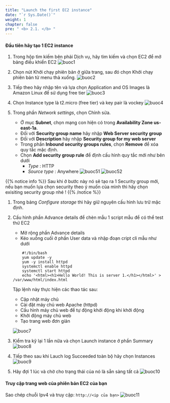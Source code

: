 ```yaml
---
title: "Launch the first EC2 instance"
date: "`r Sys.Date()`"
weight: 1
chapter: false
pre: " <b> 2.1. </b> "
---
```


#### Đầu tiên hãy tạo 1 EC2 instance

1. Trong hộp tìm kiếm bên phải Dịch vụ, hãy tìm kiếm và chọn EC2 để mở bảng điều khiển EC2
   ![buoc1](/images/2.Lab1/lab-11/lab-11-1.png?height=350px&width=500px)
2. Chọn nút Khởi chạy phiên bản ở giữa trang, sau đó chọn Khởi chạy phiên bản từ menu thả xuống.
   ![buoc2](/images/2.Lab1/lab-11/lab-11-2.png?height=300px&width=500px)
3. Tiếp theo hãy nhập tên và lựa chọn Application and OS Images là Amazon Linux để sử dụng free tier
   ![buoc3](/images/2.Lab1/lab-11/lab-11-3.png?height=550px&width=480px)
4. Chọn Instance type là t2.micro (free tier) và key pair là vockey
   ![buoc4](/images/2.Lab1/lab-11/lab-11-4.png?height=380px&width=500px)
5. Trong phần _Network settings_, chọn Chỉnh sửa.

    - Ở mục **Subnet**, chọn mạng con hiện có trong **Availability Zone us-east-1a**.
    - Đối với **Security group name** hãy nhập **Web Server security group**
    - Đối với **Description** hãy nhập **Security group for my web server**
    - Trong phần **Inbound security groups rules**, chọn **Remove** để xóa quy tắc mặc định.
    - Chọn **Add security group rule** để định cấu hình quy tắc mới như bên dưới
        - _Type_ : HTTP
        - _Source type_ : Anywhere
          ![buoc51](/images/2.Lab1/lab-11/lab-11-5.png?height=550px&width=480px)
          ![buoc52](/images/2.Lab1/lab-11/lab-11-6.png?height=450px&width=480px)

{{% notice info %}}
Sau khi ở bước này nó sẽ tạo ra 1 Security group mới, nếu bạn muốn lựa chọn security theo ý muốn của mình thì hãy chọn exisiting security group nhé !
{{% /notice %}}

1. Trong bảng _Configure storage_ thì hãy giữ nguyên cấu hình lưu trữ mặc định.
2. Cấu hình phần Advance details để chèn mẫu 1 script mẫu để có thể test thử EC2

    - Mở rộng phần Advance details
    - Kéo xuống cuối ở phần User data và nhập đoạn cript cli mẫu như dưới

    ```
        #!/bin/bash
        yum update -y
        yum -y install httpd
        systemctl enable httpd
        systemctl start httpd
        echo '<html><h1>Hello World! This is server 1.</h1></html>' > /var/www/html/index.html
    ```

    Tập lệnh này thực hiện các thao tác sau:

    - Cập nhật máy chủ
    - Cài đặt máy chủ web Apache (httpd)
    - Cấu hình máy chủ web để tự động khởi động khi khởi động
    - Khởi động máy chủ web
    - Tạo trang web đơn giản

    ![buoc7](/images/2.Lab1/lab-11/lab-11-7.png?height=350px&width=480px)

3. Kiểm tra kỹ lại 1 lần nữa và chọn Launch instance ở phần Summary
   ![buoc8](/images/2.Lab1/lab-11/lab-11-8.png?height=500px&width=240px)
4. Tiếp theo sau khi Lauch log Succeeded toàn bộ hãy chọn Instances
   ![buoc9](/images/2.Lab1/lab-11/lab-11-9.png?height=350px&width=480px)
5. Hãy đợi 1 lúc và chờ cho trạng thái của nó là sẵn sàng tất cả
   ![buoc10](/images/2.Lab1/lab-11/lab-11-10.png?height=400px&width=900px)

#### Truy cập trang web của phiên bản EC2 của bạn

Sao chép chuỗi Ipv4 và truy cập: `http://<ip của bạn>`
![buoc11](/images/2.Lab1/lab-11/lab-11-11.png?height=200px&width=600px)

